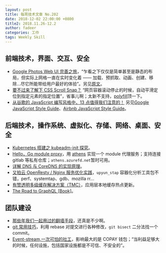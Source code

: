 ```yaml
---
layout: post
title: 每周技术文章 No.202
date: 2018-12-02 22:00:00 +0800
title2: 2018.11.26-12.2
author: fadeer
categories: 工作
tags: Weekly Skill
---
```


## 前端技术，界面、交互、安全

- [Google Photos Web UI 完善之旅](https://zhuanlan.zhihu.com/p/50280008)，“乍看之下仅仅是简单甚至是静态的布局，但实际上网格一直在实时变化着 —— 加载、预抓取、动画、创建、移除…尽它所能带给用户最好的体验”。另见[原文](https://medium.com/google-design/google-photos-45b714dfbed1)。
- [要不过来了解下 CSS Scroll Snap？](https://www.zhangxinxu.com/wordpress/2018/11/know-css-scroll-snap/) “网页容器滚动停止的时候，自动平滑定位到指定元素的指定位置”，省事儿啊；太新不支持，[polyfill](https://www.npmjs.com/package/css-scroll-snap-polyfill)顶一下。
- [从谷歌的 JavaScript 编写风格中，13 点值得我们注意的！](https://segmentfault.com/a/1190000017217896) 另见[Google JavaScript Style Guide](https://google.github.io/styleguide/jsguide.html)、[Airbnb JavaScript Style Guide](https://github.com/airbnb/javascript)。

## 后端技术，操作系统、虚拟化、存储、网络、桌面、安全

- [Kubernetes 搭建之 kubeadm-init 探究](https://jingwei.link/2018/11/28/kubeadm-init-research.html)。
- [Hello，Go module proxy](https://tonybai.com/2018/11/26/hello-go-module-proxy/)，用 [athens](https://github.com/gomods/athens) 实现一个 module 代理服务；支持连接 gitlab 等私有仓库；`athens.azurefd.net`暂时可用。
- [详解 DNS 与 CoreDNS 的实现原理](https://draveness.me/dns-coredns)。
- [又拍云 OpenResty / Nginx 服务优化实践](https://zhuanlan.zhihu.com/p/50873792)，`upyun_stap` 容器化分析工具包不错，perf、systemtap、gdb、mozilla rr...
- [有赞透明多级缓存解决方案（TMC）](https://tech.youzan.com/tmc/)，应用层本地缓存热点更新。
- [The Road to GraphQL [Book]](https://www.robinwieruch.de/the-road-to-graphql-book/)。

## 团队建设

- [那些年我们一起用过的翻墙手段](http://www.chinagfw.org/2018/11/blog-post_27.html)，还真是不少啊。
- [git 常用技巧](https://www.barretlee.com/blog/2018/11/26/git-%E5%B8%B8%E7%94%A8%E6%8A%80%E5%B7%A7/)，利用 rebase 对提交进行各种修改，`git bisect` 二分法找一个 commit。
- [Event-stream,一次可怕的社工](https://happy123.me/blog/2018/11/27/event-stream/)，影响最大的是 COPAY 钱包；“当利益足够大的时候，任何设施，包括国家设施都是不可信、不安全的”。
